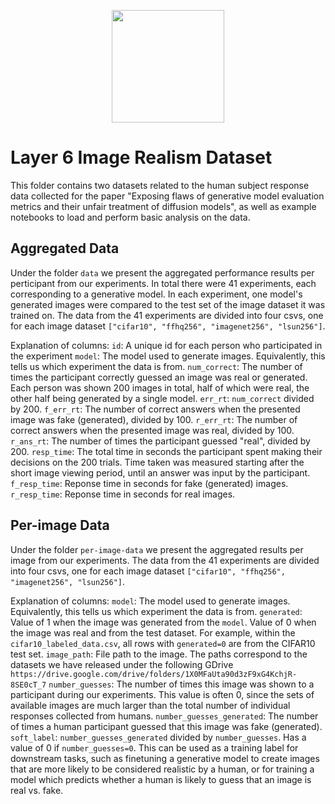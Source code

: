 <p align="center">
<a href="https://layer6.ai/"><img src="https://github.com/layer6ai-labs/DropoutNet/blob/master/logs/logobox.jpg" width="180"></a>
</p>

# Layer 6 Image Realism Dataset

This folder contains two datasets related to the human subject response data collected for the paper "Exposing flaws of generative model evaluation metrics and their unfair treatment of diffusion models", as well as example notebooks to load and perform basic analysis on the data.

## Aggregated Data

Under the folder `data` we present the aggregated performance results per perticipant from our experiments. In total there were 41 experiments, each corresponding to a generative model.  In each experiment, one model's generated images were compared to the test set of the image dataset it was trained on. The data from the 41 experiments are divided into four csvs, one for each image dataset `["cifar10", "ffhq256", "imagenet256", "lsun256"]`.

Explanation of columns:
`id`: A unique id for each person who participated in the experiment
`model`: The model used to generate images. Equivalently, this tells us which experiment the data is from.
`num_correct`: The number of times the participant correctly guessed an image was real or generated. Each person was shown 200 images in total, half of which were real, the other half being generated by a single model.
`err_rt`: `num_correct` divided by 200.
`f_err_rt`: The number of correct answers when the presented image was fake (generated), divided by 100.
`r_err_rt`: The number of correct answers when the presented image was real, divided by 100.
`r_ans_rt`: The number of times the participant guessed "real", divided by 200.
`resp_time`: The total time in seconds the participant spent making their decisions on the 200 trials. Time taken was measured starting after the short image viewing period, until an answer was input by the participant.
`f_resp_time`: Reponse time in seconds for fake (generated) images.
`r_resp_time`: Reponse time in seconds for real images.


## Per-image Data

Under the folder `per-image-data` we present the aggregated results per image from our experiments. The data from the 41 experiments are divided into four csvs, one for each image dataset `["cifar10", "ffhq256", "imagenet256", "lsun256"]`.

Explanation of columns:
`model`: The model used to generate images. Equivalently, this tells us which experiment the data is from.
`generated`: Value of 1 when the image was generated from the `model`. Value of 0 when the image was real and from the test dataset. For example, within the `cifar10_labeled_data.csv`, all rows with `generated=0` are from the CIFAR10 test set.
`image_path`: File path to the image. The paths correspond to the datasets we have released under the following GDrive
`https://drive.google.com/drive/folders/1X0MFaUta90d3zF9xG4KchjR-8SE0cT_7`
`number_guesses`: The number of times this image was shown to a participant during our experiments. This value is often 0, since the sets of available images are much larger than the total number of individual responses collected from humans.
`number_guesses_generated`: The number of times a human participant guessed that this image was fake (generated).
`soft_label`: `number_guesses_generated` divided by `number_guesses`. Has a value of 0 if `number_guesses=0`. This can be used as a training label for downstream tasks, such as finetuning a generative model to create images that are more likely to be considered realistic by a human, or for training a model which predicts whether a human is likely to guess that an image is real vs. fake.